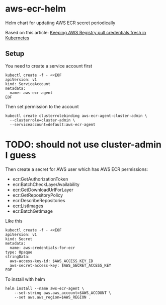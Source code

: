 # aws-ecr-helm
Helm chart for updating AWS ECR secret periodically

Based on this article: [Keeping AWS Registry pull credentials fresh in Kubernetes](https://medium.com/@xynova/keeping-aws-registry-pull-credentials-fresh-in-kubernetes-2d123f581ca6)

## Setup

You need to create a service account first

```shell
kubectl create -f - <<EOF
apiVersion: v1
kind: ServiceAccount
metadata:
  name: aws-ecr-agent
EOF
```

Then set permission to the account

```shell
kubectl create clusterrolebinding aws-ecr-agent-cluster-admin \
  --clusterrole=cluster-admin \
  --serviceaccount=default:aws-ecr-agent
```

# TODO: should not use cluster-admin I guess

Then create a secret for AWS user which has AWS ECR permissions:

 - ecr:GetAuthorizationToken
 - ecr:BatchCheckLayerAvailability
 - ecr:GetDownloadUrlForLayer
 - ecr:GetRepositoryPolicy
 - ecr:DescribeRepositories
 - ecr:ListImages
 - ecr:BatchGetImage

Like this

```shell
kubectl create -f - <<EOF
apiVersion: v1
kind: Secret
metadata:
  name: aws-credentials-for-ecr
type: Opaque
stringData:
  aws-access-key-id: $AWS_ACCESS_KEY_ID
  aws-secret-access-key: $AWS_SECRET_ACCESS_KEY
EOF
```

To install with helm

```shell
helm install --name aws-ecr-agent \
    --set-string aws.aws_account=$AWS_ACCOUNT \
    --set aws.aws_region=$AWS_REGION .
```
